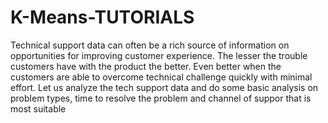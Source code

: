 # K-Means-TUTORIALS
Technical support data can often be a rich source of information on opportunities for improving customer experience. The lesser the trouble customers have with the product the better. Even better when the customers are able to overcome technical challenge quickly with minimal effort. Let us analyze the tech support data and do some basic analysis on problem types, time to resolve the problem and channel of suppor that is most suitable
